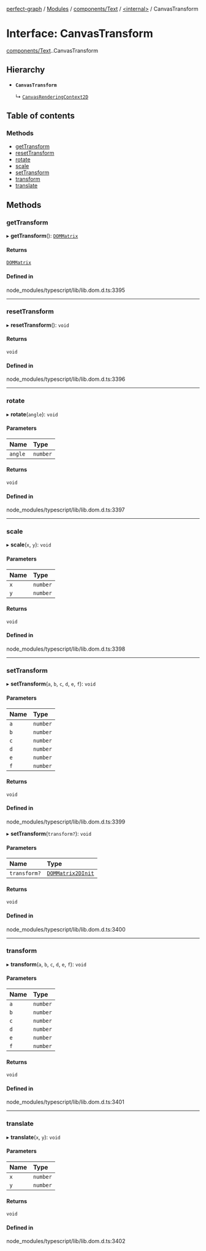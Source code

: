 [perfect-graph](../README.md) / [Modules](../modules.md) / [components/Text](../modules/components_Text.md) / [<internal\>](../modules/components_Text._internal_.md) / CanvasTransform

# Interface: CanvasTransform

[components/Text](../modules/components_Text.md).[<internal>](../modules/components_Text._internal_.md).CanvasTransform

## Hierarchy

- **`CanvasTransform`**

  ↳ [`CanvasRenderingContext2D`](components_Text._internal_.CanvasRenderingContext2D.md)

## Table of contents

### Methods

- [getTransform](components_Text._internal_.CanvasTransform.md#gettransform)
- [resetTransform](components_Text._internal_.CanvasTransform.md#resettransform)
- [rotate](components_Text._internal_.CanvasTransform.md#rotate)
- [scale](components_Text._internal_.CanvasTransform.md#scale)
- [setTransform](components_Text._internal_.CanvasTransform.md#settransform)
- [transform](components_Text._internal_.CanvasTransform.md#transform)
- [translate](components_Text._internal_.CanvasTransform.md#translate)

## Methods

### getTransform

▸ **getTransform**(): [`DOMMatrix`](../modules/components_ClusterNodeContainer._internal_.md#dommatrix)

#### Returns

[`DOMMatrix`](../modules/components_ClusterNodeContainer._internal_.md#dommatrix)

#### Defined in

node_modules/typescript/lib/lib.dom.d.ts:3395

___

### resetTransform

▸ **resetTransform**(): `void`

#### Returns

`void`

#### Defined in

node_modules/typescript/lib/lib.dom.d.ts:3396

___

### rotate

▸ **rotate**(`angle`): `void`

#### Parameters

| Name | Type |
| :------ | :------ |
| `angle` | `number` |

#### Returns

`void`

#### Defined in

node_modules/typescript/lib/lib.dom.d.ts:3397

___

### scale

▸ **scale**(`x`, `y`): `void`

#### Parameters

| Name | Type |
| :------ | :------ |
| `x` | `number` |
| `y` | `number` |

#### Returns

`void`

#### Defined in

node_modules/typescript/lib/lib.dom.d.ts:3398

___

### setTransform

▸ **setTransform**(`a`, `b`, `c`, `d`, `e`, `f`): `void`

#### Parameters

| Name | Type |
| :------ | :------ |
| `a` | `number` |
| `b` | `number` |
| `c` | `number` |
| `d` | `number` |
| `e` | `number` |
| `f` | `number` |

#### Returns

`void`

#### Defined in

node_modules/typescript/lib/lib.dom.d.ts:3399

▸ **setTransform**(`transform?`): `void`

#### Parameters

| Name | Type |
| :------ | :------ |
| `transform?` | [`DOMMatrix2DInit`](components_ClusterNodeContainer._internal_.DOMMatrix2DInit.md) |

#### Returns

`void`

#### Defined in

node_modules/typescript/lib/lib.dom.d.ts:3400

___

### transform

▸ **transform**(`a`, `b`, `c`, `d`, `e`, `f`): `void`

#### Parameters

| Name | Type |
| :------ | :------ |
| `a` | `number` |
| `b` | `number` |
| `c` | `number` |
| `d` | `number` |
| `e` | `number` |
| `f` | `number` |

#### Returns

`void`

#### Defined in

node_modules/typescript/lib/lib.dom.d.ts:3401

___

### translate

▸ **translate**(`x`, `y`): `void`

#### Parameters

| Name | Type |
| :------ | :------ |
| `x` | `number` |
| `y` | `number` |

#### Returns

`void`

#### Defined in

node_modules/typescript/lib/lib.dom.d.ts:3402
